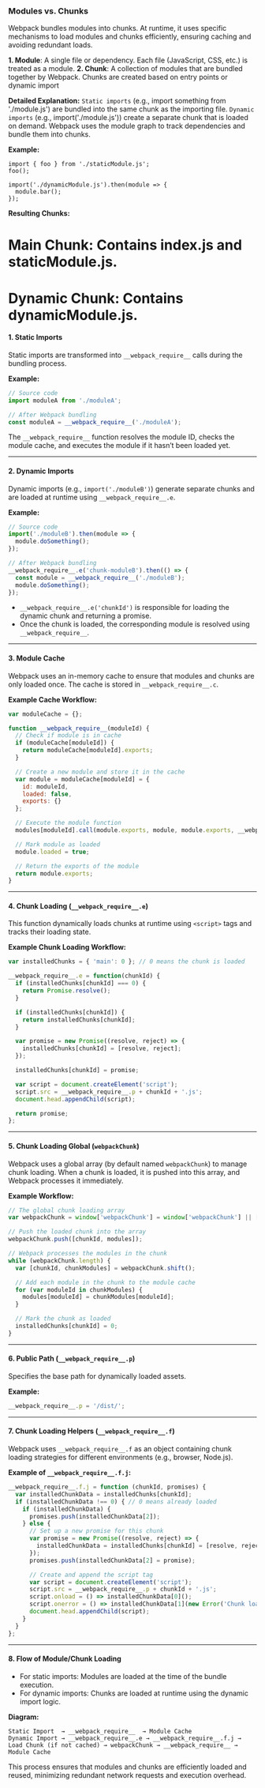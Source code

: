 
### Modules vs. Chunks

Webpack bundles modules into chunks. At runtime, it uses specific mechanisms to load modules and chunks efficiently, ensuring caching and avoiding redundant loads.

**1. Module**: A single file or dependency. Each file (JavaScript, CSS, etc.) is treated as a module.
**2. Chunk**: A collection of modules that are bundled together by Webpack. Chunks are created based on entry points or dynamic import

**Detailed Explanation:**
``Static imports`` (e.g., import something from './module.js') are bundled into the same chunk as the importing file.
``Dynamic imports`` (e.g., import('./module.js')) create a separate chunk that is loaded on demand.
Webpack uses the module graph to track dependencies and bundle them into chunks.

**Example:**
```js// index.js
import { foo } from './staticModule.js';
foo();

import('./dynamicModule.js').then(module => {
  module.bar();
});
```

**Resulting Chunks:**
# Main Chunk: Contains index.js and staticModule.js.
# Dynamic Chunk: Contains dynamicModule.js.


#### 1. **Static Imports**
Static imports are transformed into `__webpack_require__` calls during the bundling process.

**Example:**
```js
// Source code
import moduleA from './moduleA';

// After Webpack bundling
const moduleA = __webpack_require__('./moduleA');
```

The `__webpack_require__` function resolves the module ID, checks the module cache, and executes the module if it hasn’t been loaded yet.

---

#### 2. **Dynamic Imports**
Dynamic imports (e.g., `import('./moduleB')`) generate separate chunks and are loaded at runtime using `__webpack_require__.e`.

**Example:**
```js
// Source code
import('./moduleB').then(module => {
  module.doSomething();
});

// After Webpack bundling
__webpack_require__.e('chunk-moduleB').then(() => {
  const module = __webpack_require__('./moduleB');
  module.doSomething();
});
```

- `__webpack_require__.e('chunkId')` is responsible for loading the dynamic chunk and returning a promise.
- Once the chunk is loaded, the corresponding module is resolved using `__webpack_require__`.

---

#### 3. **Module Cache**
Webpack uses an in-memory cache to ensure that modules and chunks are only loaded once. The cache is stored in `__webpack_require__.c`.

**Example Cache Workflow:**
```js
var moduleCache = {};

function __webpack_require__(moduleId) {
  // Check if module is in cache
  if (moduleCache[moduleId]) {
    return moduleCache[moduleId].exports;
  }

  // Create a new module and store it in the cache
  var module = moduleCache[moduleId] = {
    id: moduleId,
    loaded: false,
    exports: {}
  };

  // Execute the module function
  modules[moduleId].call(module.exports, module, module.exports, __webpack_require__);

  // Mark module as loaded
  module.loaded = true;

  // Return the exports of the module
  return module.exports;
}
```

---

#### 4. **Chunk Loading (`__webpack_require__.e`)**
This function dynamically loads chunks at runtime using `<script>` tags and tracks their loading state.

**Example Chunk Loading Workflow:**
```js
var installedChunks = { 'main': 0 }; // 0 means the chunk is loaded

__webpack_require__.e = function(chunkId) {
  if (installedChunks[chunkId] === 0) {
    return Promise.resolve();
  }

  if (installedChunks[chunkId]) {
    return installedChunks[chunkId];
  }

  var promise = new Promise((resolve, reject) => {
    installedChunks[chunkId] = [resolve, reject];
  });

  installedChunks[chunkId] = promise;

  var script = document.createElement('script');
  script.src = __webpack_require__.p + chunkId + '.js';
  document.head.appendChild(script);

  return promise;
};
```

---

#### 5. **Chunk Loading Global (`webpackChunk`)**
Webpack uses a global array (by default named `webpackChunk`) to manage chunk loading. When a chunk is loaded, it is pushed into this array, and Webpack processes it immediately.

**Example Workflow:**
```js
// The global chunk loading array
var webpackChunk = window['webpackChunk'] = window['webpackChunk'] || [];

// Push the loaded chunk into the array
webpackChunk.push([chunkId, modules]);

// Webpack processes the modules in the chunk
while (webpackChunk.length) {
  var [chunkId, chunkModules] = webpackChunk.shift();

  // Add each module in the chunk to the module cache
  for (var moduleId in chunkModules) {
    modules[moduleId] = chunkModules[moduleId];
  }

  // Mark the chunk as loaded
  installedChunks[chunkId] = 0;
}
```

---

#### 6. **Public Path (`__webpack_require__.p`)**
Specifies the base path for dynamically loaded assets.

**Example:**
```js
__webpack_require__.p = '/dist/';
```

---

#### 7. **Chunk Loading Helpers (`__webpack_require__.f`)**
Webpack uses `__webpack_require__.f` as an object containing chunk loading strategies for different environments (e.g., browser, Node.js).

**Example of `__webpack_require__.f.j`:**
```js
__webpack_require__.f.j = function (chunkId, promises) {
  var installedChunkData = installedChunks[chunkId];
  if (installedChunkData !== 0) { // 0 means already loaded
    if (installedChunkData) {
      promises.push(installedChunkData[2]);
    } else {
      // Set up a new promise for this chunk
      var promise = new Promise((resolve, reject) => {
        installedChunkData = installedChunks[chunkId] = [resolve, reject];
      });
      promises.push(installedChunkData[2] = promise);

      // Create and append the script tag
      var script = document.createElement('script');
      script.src = __webpack_require__.p + chunkId + '.js';
      script.onload = () => installedChunkData[0]();
      script.onerror = () => installedChunkData[1](new Error('Chunk load failed'));
      document.head.appendChild(script);
    }
  }
};
```

---

#### 8. **Flow of Module/Chunk Loading**
- For static imports: Modules are loaded at the time of the bundle execution.
- For dynamic imports: Chunks are loaded at runtime using the dynamic import logic.

**Diagram:**
```
Static Import  → __webpack_require__  → Module Cache
Dynamic Import → __webpack_require__.e → __webpack_require__.f.j → Load Chunk (if not cached) → webpackChunk → __webpack_require__ → Module Cache
```

This process ensures that modules and chunks are efficiently loaded and reused, minimizing redundant network requests and execution overhead.
